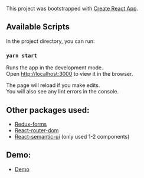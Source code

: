 This project was bootstrapped with [Create React App](https://github.com/facebook/create-react-app).

## Available Scripts

In the project directory, you can run:

### `yarn start`

Runs the app in the development mode.<br />
Open [http://localhost:3000](http://localhost:3000) to view it in the browser.

The page will reload if you make edits.<br />
You will also see any lint errors in the console.

## Other packages used:
- [Redux-forms](https://github.com/redux-form/redux-form)
- [React-router-dom](https://reacttraining.com/react-router/web/guides/quick-start)
- [React-semantic-ui](https://react.semantic-ui.com/) (only used 1-2 components)


## Demo:
- [Demo](https://infallible-mcnulty-7ee1c0.netlify.com/)

